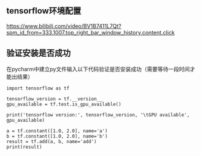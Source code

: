 ## tensorflow环境配置
https://www.bilibili.com/video/BV1B7411L7Qt?spm_id_from=333.1007.top_right_bar_window_history.content.click

## 验证安装是否成功
在pycharm中建立py文件输入以下代码验证是否安装成功（需要等待一段时间才能出结果）
```
import tensorflow as tf

tensorflow_version = tf.__version__
gpu_available = tf.test.is_gpu_available()

print('tensorflow version:', tensorflow_version, '\tGPU available', gpu_available)

a = tf.constant([1.0, 2.0], name='a')
b = tf.constant([1.0, 2.0], name='b')
result = tf.add(a, b, name='add')
print(result)
```